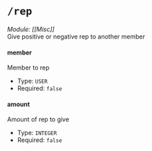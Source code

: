 # `/rep`
*Module: [[Misc]]*<br>
Give positive or negative rep to another member
#### member
Member to rep
- Type: `USER`
- Required: `false`
#### amount
Amount of rep to give
- Type: `INTEGER`
- Required: `false`